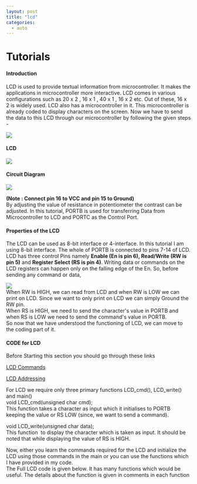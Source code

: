```yaml
---
layout: post
title: "lcd"
categories:
  - auto
---
```

# Tutorials

#### Introduction

LCD is used to provide textual information from microcontroller. It makes the applications in microcontroller more interactive. LCD comes in various configurations such as 20 x 2 , 16 x 1 , 40 x 1 , 16 x 2 etc. Out of these, 16 x 2 is widely used. LCD also has a microcontroller in it. This microcontroller is already coded to display characters on the screen. Now we have to send the data to this LCD through our microcontroller by following the given steps -

![][1]

#### LCD

![][2]

#### Circuit Diagram

![][3]

**(Note : Connect pin 16 to VCC and pin 15 to Ground)**  
By adjusting the value of resistance in potentiometer the contrast can be adjusted. In this tutorial, PORTB is used for transferring Data from Microcontroller to LCD and PORTC as the Control Port.

#### Properties of the LCD

The LCD can be used as 8-bit interface or 4-interface. In this tutorial I am using 8-bit interface. The whole of PORTB is connected to pins 7-14 of LCD. LCD has three control Pins namely **Enable (En is pin 6), Read/Write (RW is pin 5)** and **Register Select (RS is pin 4)**. Writing data or commands on the LCD registers can happen only on the falling edge of the En. So, before sending any command or data,

![][4]  
When RW is HIGH, we can read from LCD and when RW is LOW we can print on LCD. Since we want to only print on LCD we can simply Ground the RW pin.  
When RS is HIGH, we need to send the character's value in PORTB and when RS is LOW we need to send the command's value in PORTB.  
So now that we have understood the functioning of LCD, we can move to the coding part of it.

#### CODE for LCD

Before Starting this section you should go through these links

[LCD Commands][5]

[LCD Addressing][6]

For LCD we require only three primary functions LCD_cmd(), LCD_write() and main()  
void LCD_cmd(unsigned char cmd);  
This function takes a character as input which it initialises to PORTB keeping the value or RS LOW (since, we want to send a command).

void LCD_write(unsigned char data);  
This function  to display the character which is taken as input. It should be noted that while displaying the value of RS is HIGH.

Now, either you learn the commands required for the LCD and initialize the LCD using those commands in the main or you can use the functions which I have provided in my code.  
The Full LCD code is given below. It has many functions which would be useful. The details about the function is given in comments in each function

[1]: https://lh4.googleusercontent.com/6HprSqJbDf6AjwC8rBVbpJfG6JyhXNBM9wINojeqPdMtmGiP4YNZdvkAeS-Mfr6aDZqaybFmy9ShtqcGZWAetl0_0LHOVB16c7ZZp-LNHPz9Ui4M1gx1bUyTfA
[2]: https://lh3.googleusercontent.com/i3PrMYwb_5eTnaoFuULxoht5PKtg45jY0XvIEQqLvnTbtpuek7vC-mrggAWzcgk5KbJuoC1JGp_PKbIq8A-CIR4wcRYTj_BsDTHwlGvghm9fXx3H2W93clJ7OA
[3]: https://lh6.googleusercontent.com/lVTL3lzsxGrJiAwOfKrWc05h3dmuqI5w8t-PXA7cDqvLq_64fFeKq_u-jZbVhe-LORbIAXw_Z27X73ZpfcCUT6C4-Qy6XGBBVPBrrPKWcXlxXfnNo8Jkk19BYQ
[4]: https://lh3.googleusercontent.com/UuASEqejZ7srsYDd2wNk1Q4q5sFTd4sJxlg41r3f3l6_oDFpXI1WdAOpTvaR9YZMHByWKzq-hdm9CLYU1tx4QdV6PXfJHK_XeJFHEnS4RArO_rad4oxjql92_A
[5]: http://mil.ufl.edu/4744/docs/lcdmanual/commands.html
[6]: http://web.alfredstate.edu/weimandn/lcd/lcd_addressing/lcd_addressing_index.html
